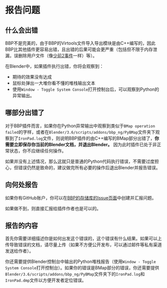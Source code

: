 # 报告问题

## 什么会出错

BBP不是完美的，由于BBP的Virtools文件导入导出模块是由C++编写的，因此BBP比其他插件更容易出错，且出错的后果可能会更严重（包括但不限于内存泄漏，误删除用户文件（像[少前2事件](https://www.163.com/dy/article/IGUHP2TE0526D7OK.html)一样）等）。

在Blender中，如果插件执行出错，你将会观察到：

* 期待的效果没有达成
* 鼠标处弹出一大堆你看不懂的堆栈输出文本
* 使用`Window - Toggle System Console`打开控制台后，可以观察到Python的异常输出。

## 哪部分出错了

对于BBP插件而言，如果你在Python异常输出中观察到类似于`BMap operation failed`的字样，或者在`Blender/3.6/scripts/addons/bbp_ng/PyBMap`文件夹下观察到了`IronPad.log`文件，则说明BBP插件的由C++编写的BMap部分出错了，**你需要立即保存你当前的Blender文档，并退出Blender。** 因为此时插件已处于非正常状态，你不应继续任何操作。

如果并没有上述情况，那么这就只是普通的Python代码执行错误，不需要过度担心，但错误仍然是致命的，建议做完所有必要的操作后退出Blender并报告错误。

## 向何处报告

如果你有GitHub账户，你可以在[BBP的存储库的Issue页面](https://github.com/yyc12345/BallanceBlenderHelper/issues)中创建并汇报问题。

如果做不到，则直接汇报给插件作者也是可以的。

## 报告的内容

首先你需要详细描述你是如何出发这个错误的，这个错误有什么结果。如果可以上传导致错误的文档，请尽量上传（如果不方便公开发布，可以通过邮件等私有渠道发送给作者）。

你还需要提供Blender控制台中输出的Python堆栈报告（使用`Window - Toggle System Console`打开控制台）。如果你的错误是BMap部分的错误，你还需要提供`Blender/3.6/scripts/addons/bbp_ng/PyBMap`文件夹下的`IronPad.log`和`IronPad.dmp`文件以方便开发者定位错误。
